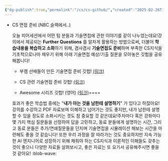 ```yaml
---
{"dg-publish":true,"permalink":"/cs/cs-github/","created":"2025-02-26T15:44:18.289+09:00","updated":"2025-02-26T16:14:47.813+09:00"}
---
```


- CS 면접 준비 (NBC 슬랙에서..)
    
    오늘 피어세션에서 어떤 팀 분들과 기술면접에 관한 이야기를 같이 나누었는데요!강의에서 제공되는 **Further Questions** 를 알차게 활용하는 방법으로써, 더불어 **학습내용을 복습하고 소화**하기 위해, 겸사겸사 **기술면접도 준비**하며 부족한 CS지식을 기초적으로나마 채우기 위해 아래 기술면접 예상/기출 질문을 모아놓은 깃헙을 공유해봅니다!
    
    - 부캠 선배들이 만든 기술면접 준비 깃헙! [(링크)](https://github.com/boost-devs/ai-tech-interview)
    
    - CS 관련 기술면접 준비 깃헙! [(링크)](https://github.com/gyoogle/tech-interview-for-developer?tab=readme-ov-file)
    
    - Awesome 시리즈 깃헙! (영어) [(링크)](https://github.com/DopplerHQ/awesome-interview-questions)====
    
    효과가 좋은 학습법 중에는 "**내가 아는 것을 남한테 설명하기**" 가 있다고 하잖아요!강의를 수강하고 PDF 자료보며 이해하고 넘어가는 것도 좋지만, 내가 남한테 설명할 수 있을 정도로 소화시키는 것도 참 중요할 것 같은데요!주차마다 혹은 강좌마다 몇 가지 핵심 질문들을 선정하여 답을 고민하고, 동료 분들에게 설명하는 시간, 그리고 동료 분들은 추가/연쇄질문들을 던지며 기술면접을 시뮬레이션 해보는 시간을 마련해도 좋을 것 같습니다! 또한 우리 과정을 잘 따라가는 것도 중요하지만 지속 가능한 AI 엔지니어로 성장하기 위해 채워야 하는 CS지식과 이론적인 이해들도 갖추는 것이 좋으니 다양한 자료들 살펴보시고, 좋은 자료는 또 요기서 공유해주시면 좋을 것 같아요! :blob-wave: